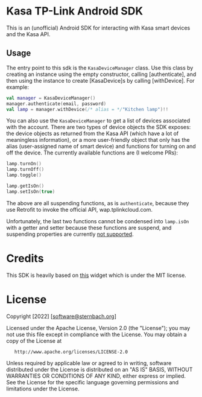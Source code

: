 # Kasa TP-Link Android SDK
This is an (unofficial) Android SDK for interacting with Kasa smart devices and the Kasa API. 

## Usage

The entry point to this sdk is the `KasaDeviceManager` class. Use this class by creating an instance using the empty constructor, calling [authenticate], and then using the instance to create [KasaDevice]s by calling [withDevice]. For example:

```kotlin
val manager = KasaDeviceManager()
manager.authenticate(email, password)
val lamp = manager.withDevice(/* alias = */"Kitchen lamp")!!
```
You can also use the `KasaDeviceManager` to get a list of devices associated with the account. There are two types of device objects the SDK exposes: the device objects as returned from the Kasa API (which have a lot of meaningless information), or a more user-friendly object that only has the alias (user-assigned name of smart device) and functions for turning on and off the device. The currently available functions are (I welcome PRs):

```kotlin
lamp.turnOn()
lamp.turnOff()
lamp.toggle() 

lamp.getIsOn()
lamp.setIsOn(true)
```
The above are all suspending functions, as is `authenticate`, because they use Retrofit to invoke the official API, wap.tplinkcloud.com.

Unfortunately, the last two functions cannot be condensed into `lamp.isOn` with a getter and setter because these functions are suspend, and suspending properties are currently [not supported](https://youtrack.jetbrains.com/issue/KT-15555).

# Credits
This SDK is heavily based on [this](https://github.com/artnc/kasa-widget-android) widget which is under the MIT license.

# License
   Copyright [2022] [software@sternbach.org]

   Licensed under the Apache License, Version 2.0 (the "License");
   you may not use this file except in compliance with the License.
   You may obtain a copy of the License at

       http://www.apache.org/licenses/LICENSE-2.0

   Unless required by applicable law or agreed to in writing, software
   distributed under the License is distributed on an "AS IS" BASIS,
   WITHOUT WARRANTIES OR CONDITIONS OF ANY KIND, either express or implied.
   See the License for the specific language governing permissions and
   limitations under the License.
